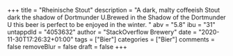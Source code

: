 +++
title = "Rheinische Stout"
description = "A dark, malty coffeeish Stout dark the shadow of Dortmunder U.Brewed in the Shadow of the Dortmunder U this beer is perfect to be enjoyed in the winter. "
abv = "5.8"
ibu = "31"
untappdId = "4053632"
author = "StackOverflow Brewery"
date = "2020-11-30T17:26:32+01:00"
tags = ["Bier"]
categories = ["Bier"]
comments = false
removeBlur = false
draft = false
+++